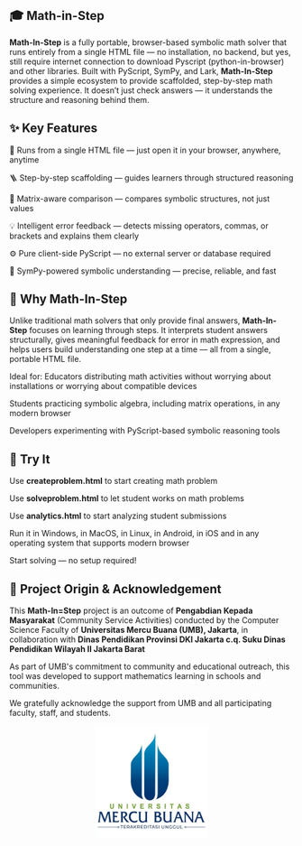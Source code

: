 ## 🎓 Math-in-Step
**Math-In-Step** is a fully portable, browser-based symbolic math solver that runs entirely from a single HTML file — no installation, no backend, but yes, still require internet connection to download Pyscript (python-in-browser) and other libraries.
Built with PyScript, SymPy, and Lark, **Math-In-Step** provides a simple ecosystem to provide scaffolded, step-by-step math solving experience. It doesn’t just check answers — it understands the structure and reasoning behind them.

## ✨ Key Features

🧮 Runs from a single HTML file — just open it in your browser, anywhere, anytime

🪜 Step-by-step scaffolding — guides learners through structured reasoning

🧩 Matrix-aware comparison — compares symbolic structures, not just values

💡 Intelligent error feedback — detects missing operators, commas, or brackets and explains them clearly

⚙️ Pure client-side PyScript — no external server or database required

🧠 SymPy-powered symbolic understanding — precise, reliable, and fast

## 🧱 Why Math-In-Step

Unlike traditional math solvers that only provide final answers, **Math-In-Step** focuses on learning through steps.
It interprets student answers structurally, gives meaningful feedback for error in math expression, and helps users build understanding one step at a time — all from a single, portable HTML file.

Ideal for:
Educators distributing math activities without worrying about installations or worrying about compatible devices

Students practicing symbolic algebra, including matrix operations, in any modern browser

Developers experimenting with PyScript-based symbolic reasoning tools

## 🚀 Try It

Use **createproblem.html** to start creating math problem

Use **solveproblem.html** to let student works on math problems

Use **analytics.html** to start analyzing student submissions

Run it in Windows, in MacOS, in Linux, in Android, in iOS and in any operating system that supports modern browser

Start solving — no setup required!

## 🎯 Project Origin & Acknowledgement

This **Math-In=Step** project is an outcome of **Pengabdian Kepada Masyarakat** (Community Service Activities) conducted by the Computer Science Faculty of **Universitas Mercu Buana (UMB), Jakarta**, in collaboration with **Dinas Pendidikan Provinsi DKI Jakarta c.q. Suku Dinas Pendidikan Wilayah II Jakarta Barat**  

As part of UMB's commitment to community and educational outreach, this tool was developed to support mathematics learning in schools and communities.

We gratefully acknowledge the support from UMB and all participating faculty, staff, and students.

<p align="center">
  <a href="https://www.mercubuana.ac.id/">
    <img src="logoumb.webp" alt="UMB Logo" width="200">
  </a>
</p>



